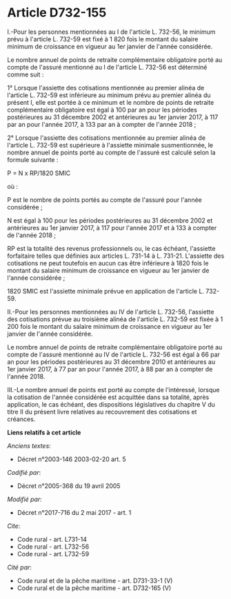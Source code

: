 # Article D732-155

I.-Pour les personnes mentionnées au I de l'article L. 732-56, le minimum prévu à l'article L. 732-59 est fixé à 1 820 fois
le montant du salaire minimum de croissance en vigueur au 1er janvier de l'année considérée.

Le nombre annuel de points de retraite complémentaire obligatoire porté au compte de l'assuré mentionné au I de l'article L.
732-56 est déterminé comme suit :

1° Lorsque l'assiette des cotisations mentionnée au premier alinéa de l'article L. 732-59 est inférieure au minimum prévu au
premier alinéa du présent I, elle est portée à ce minimum et le nombre de points de retraite complémentaire obligatoire est
égal à 100 par an pour les périodes postérieures au 31 décembre 2002 et antérieures au 1er janvier 2017, à 117 par an pour
l'année 2017, à 133 par an à compter de l'année 2018 ;

2° Lorsque l'assiette des cotisations mentionnée au premier alinéa de l'article L. 732-59 est supérieure à l'assiette
minimale susmentionnée, le nombre annuel de points porté au compte de l'assuré est calculé selon la formule suivante :

P = N x RP/1820 SMIC

où :

P est le nombre de points portés au compte de l'assuré pour l'année considérée ;

N est égal à 100 pour les périodes postérieures au 31 décembre 2002 et antérieures au 1er janvier 2017, à 117 pour l'année
2017 et à 133 à compter de l'année 2018 ;

RP est la totalité des revenus professionnels ou, le cas échéant, l'assiette forfaitaire telles que définies aux articles L.
731-14 à L. 731-21. L'assiette des cotisations ne peut toutefois en aucun cas être inférieure à 1820 fois le montant du
salaire minimum de croissance en vigueur au 1er janvier de l'année considérée ;

1820 SMIC est l'assiette minimale prévue en application de l'article L. 732-59.

II.-Pour les personnes mentionnées au IV de l'article L. 732-56, l'assiette des cotisations prévue au troisième alinéa de
l'article L. 732-59 est fixée à 1 200 fois le montant du salaire minimum de croissance en vigueur au 1er janvier de l'année
considérée.

Le nombre annuel de points de retraite complémentaire obligatoire porté au compte de l'assuré mentionné au IV de l'article L.
732-56 est égal à 66 par an pour les périodes postérieures au 31 décembre 2010 et antérieures au 1er janvier 2017, à 77 par
an pour l'année 2017, à 88 par an à compter de l'année 2018.

III.-Le nombre annuel de points est porté au compte de l'intéressé, lorsque la cotisation de l'année considérée est acquittée
dans sa totalité, après application, le cas échéant, des dispositions législatives du chapitre V du titre II du présent livre
relatives au recouvrement des cotisations et créances.

**Liens relatifs à cet article**

_Anciens textes_:

  - Décret n°2003-146 2003-02-20 art. 5

_Codifié par_:

  - Décret n°2005-368 du 19 avril 2005

_Modifié par_:

  - Décret n°2017-716 du 2 mai 2017 - art. 1

_Cite_:

  - Code rural - art. L731-14
  - Code rural - art. L732-56
  - Code rural - art. L732-59

_Cité par_:

  - Code rural et de la pêche maritime - art. D731-33-1 (V)
  - Code rural et de la pêche maritime - art. D732-165 (V)
